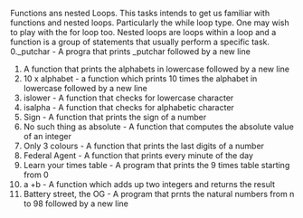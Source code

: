 Functions ans nested Loops.
This tasks intends to get us familiar with functions and nested loops. Particularly the while loop type. One may wish to play with the for loop too. Nested loops are loops within a loop and a function is a group of statements that usually perform a specific task.
0._putchar - A progra that prints _putchar followed by a new line
1. A function that prints the alphabets in lowercase followed by a new line
2. 10 x alphabet - a function which prints 10 times the alphabet in lowercase followed by a new line
3. islower - A function that checks for lowercase character
4. isalpha - A function that checks for alphabetic character 
5. Sign - A function that prints the sign of a number 
6. No such thing as absolute - A function that computes the absolute value of an integer 
7. Only 3 colours - A function that prints the last digits of a number 
8. Federal Agent - A function that prints every minute of the day
9. Learn your times table - A program that prints the 9 times table starting from 0
10. a +b - A function which adds up two integers and returns the result
11. Battery street, the OG - A program that prnts the natural numbers from n to 98 followed by a new line  
